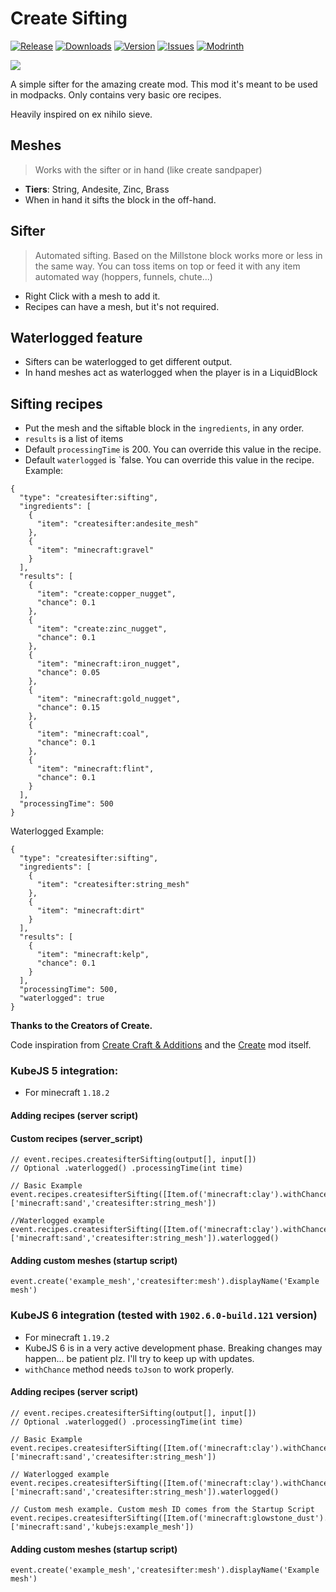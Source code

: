 [CREATE]: https://www.curseforge.com/minecraft/mc-mods/create
[DOWNLOAD]: https://www.curseforge.com/minecraft/mc-mods/create-sifting/files
[CURSEFORGE]: https://www.curseforge.com/minecraft/mc-mods/create-sifting
[MODRINTH]: https://modrinth.com/mod/create-sifter
[ISSUES]: https://github.com/oierbravo/createsifter/issues

<!-- modrinth_exclude.start -->
# Create Sifting
[![Release](https://img.shields.io/github/v/release/oierbravo/createsifter?label=Version&sort=semver)][DOWNLOAD]
[![Downloads](http://cf.way2muchnoise.eu/full_661938_downloads.svg)][CURSEFORGE]
[![Version](http://cf.way2muchnoise.eu/versions/661938.svg)][DOWNLOAD]
[![Issues](https://img.shields.io/github/issues/oierbravo/createsifter?label=Issues)][ISSUES]
[![Modrinth](https://modrinth-utils.vercel.app/api/badge/downloads?id=r018adCw&logo=true)][MODRINTH]
<!-- modrinth_exclude.end -->

[![](https://img.shields.io/badge/REQUIRES%20CREATE%20v0.5.0d-gold?logo=curseforge&labelColor=gray&style=for-the-badge)][CREATE]

A simple sifter for the amazing create mod.
This mod it's meant to be used in modpacks. Only contains very basic ore recipes.

Heavily inspired on ex nihilo sieve.

## Meshes
> Works with the sifter or in hand (like create sandpaper)
- **Tiers**: String, Andesite, Zinc, Brass
- When in hand it sifts the block in the off-hand.
## Sifter
> Automated sifting. Based on the Millstone block works more or less in the same way. You can toss items on top or feed it with any item automated way (hoppers, funnels, chute...)
- Right Click with a mesh to add it.
- Recipes can have a mesh, but it's not required.

## Waterlogged feature
- Sifters can be waterlogged to get different output.
- In hand meshes act as waterlogged when the player is in a LiquidBlock

## Sifting recipes
- Put the mesh and the siftable block in the `ingredients`, in any order.
- `results` is a list of items
- Default `processingTime` is 200. You can override this value in the recipe.
- Default `waterlogged` is `false. You can override this value in the recipe.
Example:
```
{
  "type": "createsifter:sifting",
  "ingredients": [
    {
      "item": "createsifter:andesite_mesh"
    },
    {
      "item": "minecraft:gravel"
    }
  ],
  "results": [
    {
      "item": "create:copper_nugget",
      "chance": 0.1
    },
    {
      "item": "create:zinc_nugget",
      "chance": 0.1
    },
    {
      "item": "minecraft:iron_nugget",
      "chance": 0.05
    },
    {
      "item": "minecraft:gold_nugget",
      "chance": 0.15
    },
    {
      "item": "minecraft:coal",
      "chance": 0.1
    },
    {
      "item": "minecraft:flint",
      "chance": 0.1
    }
  ],
  "processingTime": 500
}
```

Waterlogged Example:
```
{
  "type": "createsifter:sifting",
  "ingredients": [
    {
      "item": "createsifter:string_mesh"
    },
    {
      "item": "minecraft:dirt"
    }
  ],
  "results": [
    {
      "item": "minecraft:kelp",
      "chance": 0.1
    }
  ],
  "processingTime": 500,
  "waterlogged": true
}
```

**Thanks to the Creators of Create.**

Code inspiration from [Create Craft & Additions](https://www.curseforge.com/minecraft/mc-mods/createaddition "Create Crafts & Additions") and the [Create](https://www.curseforge.com/minecraft/mc-mods/create "Create") mod itself.


### KubeJS 5 integration:
- For minecraft `1.18.2`

#### Adding recipes (server script)

#### Custom recipes (server_script)
```
// event.recipes.createsifterSifting(output[], input[])
// Optional .waterlogged() .processingTime(int time)

// Basic Example
event.recipes.createsifterSifting([Item.of('minecraft:clay').withChance(0.5).toJson(),Item.of('minecraft:redstone').withChance(0.1).toJson()], ['minecraft:sand','createsifter:string_mesh'])

//Waterlogged example
event.recipes.createsifterSifting([Item.of('minecraft:clay').withChance(0.5).toJson()], ['minecraft:sand','createsifter:string_mesh']).waterlogged()
```

#### Adding custom meshes (startup script)
```
event.create('example_mesh','createsifter:mesh').displayName('Example mesh')
```

### KubeJS 6 integration (tested with `1902.6.0-build.121` version)
- For minecraft `1.19.2`
- KubeJS 6 is in a very active development phase. Breaking changes may happen... be patient plz. I'll try to keep up with updates.
- `withChance` method needs `toJson` to work properly.
#### Adding recipes (server script)
```
// event.recipes.createsifterSifting(output[], input[])
// Optional .waterlogged() .processingTime(int time)

// Basic Example
event.recipes.createsifterSifting([Item.of('minecraft:clay').withChance(0.5).toJson(),Item.of('minecraft:redstone').withChance(0.1).toJson()], ['minecraft:sand','createsifter:string_mesh'])

// Waterlogged example
event.recipes.createsifterSifting([Item.of('minecraft:clay').withChance(0.5).toJson()], ['minecraft:sand','createsifter:string_mesh']).waterlogged()

// Custom mesh example. Custom mesh ID comes from the Startup Script
event.recipes.createsifterSifting([Item.of('minecraft:glowstone_dust').withChance(0.5).toJson(),Item.of('minecraft:redstone').withChance(0.1).toJson()], ['minecraft:sand','kubejs:example_mesh'])

```

#### Adding custom meshes (startup script)
```
event.create('example_mesh','createsifter:mesh').displayName('Example mesh')
```
